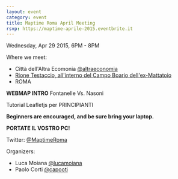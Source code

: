 ```yaml
---
layout: event
category: event
title: Maptime Roma April Meeting
rsvp: https://maptime-aprile-2015.eventbrite.it
---
```


Wednesday, Apr 29 2015, 6PM - 8PM

Where we meet:

  - Città dell'Altra Ecomonia <a href="http://twitter.com/altraeconomia">@altraeconomia</a>
- <a href="http://www.cittadellaltraeconomia.org/index.php?option=com_content&view=article&id=24&Itemid=176">Rione Testaccio, all'interno del Campo Boario dell'ex-Mattatoio</a>
- ROMA

__WEBMAP INTRO__
Fontanelle Vs. Nasoni

Tutorial Leafletjs per PRINCIPIANTI

__Beginners are encouraged, and be sure bring your laptop.__

__PORTATE IL VOSTRO PC!__

Twitter: [@MaptimeRoma](http://twitter.com/MaptimeRoma)

Organizers:

- Luca Moiana [@lucamoiana](http://twitter.com/lucamoiana)
- Paolo Corti [@capooti](http://twitter.com/capooti)
